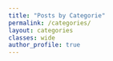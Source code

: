 ```yaml
---
title: "Posts by Categorie"
permalink: /categories/
layout: categories
classes: wide
author_profile: true
---
```

